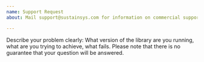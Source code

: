 ```yaml
---
name: Support Request
about: Mail support@sustainsys.com for information on commercial support options with guaranteed answers. To get help for free, ask on Stack Overflow or file an issue here.

---
```


Describe your problem clearly: What version of the library are you running, what are you trying to achieve, what fails. Please note that there is no guarantee that your question will be answered.

